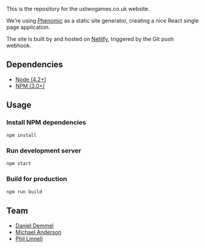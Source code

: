 This is the repository for the ustwogames.co.uk website.

We’re using [Phenomic](https://github.com/MoOx/phenomic) as a static site generator, creating a nice React single page application.

The site is built by and hosted on [Netlify](https://netlify.com), triggered by the Git push webhook.

## Dependencies

* [Node (4.2+)](https://nodejs.org/)
* [NPM (3.0+)](https://www.npmjs.com/)

## Usage

### Install NPM dependencies

```sh
npm install
```

### Run development server

```sh
npm start
```

### Build for production

```sh
npm run build
```

## Team

* [Daniel Demmel](mailto:dain@ustwo.com)
* [Michael Anderson](mailto:magic@ustwo.com)
* [Phil Linnell](mailto:phil@ustwo.com)
